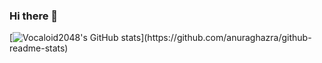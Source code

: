 ### Hi there 👋

[![Vocaloid2048's GitHub stats]([[https://github-readme-stats.vercel.app/api?username=anuraghazra](https://github-readme-stats.vercel.app/api?username=Vocaloid2048&show_icons=true&theme=tokyonight)])](https://github.com/anuraghazra/github-readme-stats)

<!--
**Vocaloid2048/Vocaloid2048** is a ✨ _special_ ✨ repository because its `README.md` (this file) appears on your GitHub profile.

Here are some ideas to get you started:

- 🔭 I’m currently working on ...
- 🌱 I’m currently learning ...
- 👯 I’m looking to collaborate on ...
- 🤔 I’m looking for help with ...
- 💬 Ask me about ...
- 📫 How to reach me: ...
- 😄 Pronouns: ...
- ⚡ Fun fact: ...
-->
